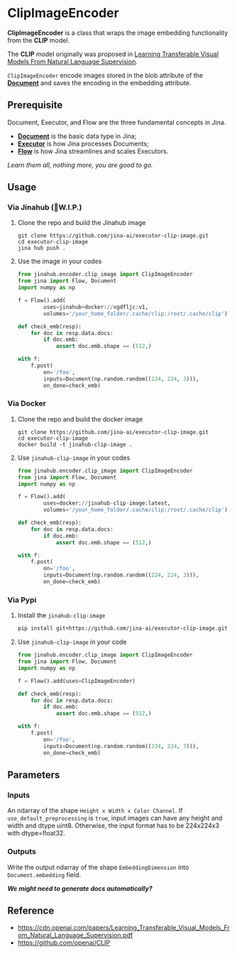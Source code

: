 # ClipImageEncoder

 **ClipImageEncoder** is a class that wraps the image embedding functionality from the **CLIP** model.

The **CLIP** model originally was proposed in [Learning Transferable Visual Models From Natural Language Supervision](https://cdn.openai.com/papers/Learning_Transferable_Visual_Models_From_Natural_Language_Supervision.pdf).

`ClipImageEncoder` encode images stored in the blob attribute of the [**Document**](https://github.com/jina-ai/jina/blob/master/.github/2.0/cookbooks/Document.md) and saves the encoding in the embedding attribute.



## Prerequisite

Document, Executor, and Flow are the three fundamental concepts in Jina.

- [**Document**](https://github.com/jina-ai/jina/blob/master/.github/2.0/cookbooks/Document.md) is the basic data type in Jina;
- [**Executor**](https://github.com/jina-ai/jina/blob/master/.github/2.0/cookbooks/Executor.md) is how Jina processes Documents;
- [**Flow**](https://github.com/jina-ai/jina/blob/master/.github/2.0/cookbooks/Flow.md) is how Jina streamlines and scales Executors.

*Learn them all, nothing more, you are good to go.*


## Usage

### Via Jinahub (🚧W.I.P.)

1. Clone the repo and build the Jinahub image

	```shell
	git clone https://github.com/jina-ai/executor-clip-image.git
	cd executor-clip-image
	jina hub push .
	```

1. Use the image in your codes

	```python
	from jinahub.encoder.clip_image import ClipImageEncoder
	from jina import Flow, Document
	import numpy as np
	
	f = Flow().add(
	        uses=jinahub+docker://xgdfljc:v1,
	        volumes='/your_home_folder/.cache/clip:/root/.cache/clip')
	
	def check_emb(resp):
	    for doc in resp.data.docs:
	        if doc.emb:
	            assert doc.emb.shape == (512,)
	
	with f:
		f.post(
		    on='/foo', 
		    inputs=Document(np.random.random((224, 224, 3))), 
		    on_done=check_emb)
	```


### Via Docker

1. Clone the repo and build the docker image

	```shell
	git clone https://github.com/jina-ai/executor-clip-image.git
	cd executor-clip-image
	docker build -t jinahub-clip-image .
	```

1. Use `jinahub-clip-image` in your codes

	```python
	from jinahub.encoder.clip_image import ClipImageEncoder
	from jina import Flow, Document
	import numpy as np
	
	f = Flow().add(
	        uses=docker://jinahub-clip-image:latest,
	        volumes='/your_home_folder/.cache/clip:/root/.cache/clip')
	
	def check_emb(resp):
	    for doc in resp.data.docs:
	        if doc.emb:
	            assert doc.emb.shape == (512,)
	
	with f:
		f.post(
		    on='/foo', 
		    inputs=Document(np.random.random((224, 224, 3))), 
		    on_done=check_emb)
	```

### Via Pypi

1. Install the `jinahub-clip-image`

	```bash
	pip install git+https://github.com/jina-ai/executor-clip-image.git
	```
2. Use `jinahub-clip-image` in your code

	```python
	from jinahub.encoder.clip_image import ClipImageEncoder
	from jina import Flow, Document
	import numpy as np
	
	f = Flow().add(uses=ClipImageEncoder)
	
	def check_emb(resp):
	    for doc in resp.data.docs:
	        if doc.emb:
	            assert doc.emb.shape == (512,)
	
	with f:
		f.post(
		    on='/foo', 
		    inputs=Document(np.random.random((224, 224, 3))), 
		    on_done=check_emb)
	```



## Parameters

### Inputs 

An ndarray of the shape `Height x Width x Color Channel`. If `use_default_preprocessing` is `true`, input images can have any height and width and dtype uint8. Otherwise, the input format has to be 224x224x3 with dtype=float32.

### Outputs

Write the output ndarray of the shape `EmbeddingDimension` into `Document.embedding` field.


__*We might need to generate docs automatically?*__


## Reference
- https://cdn.openai.com/papers/Learning_Transferable_Visual_Models_From_Natural_Language_Supervision.pdf
- https://github.com/openai/CLIP

